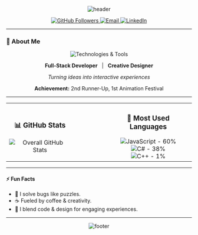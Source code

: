 <!-- Wave Header -->

<p align="center">
  <img src="https://capsule-render.vercel.app/api?type=waving&color=0:1e3c72,100:2a5298&height=200&section=header&text=Hey%2C%20I'm%20[Your%20Name]!&fontSize=40&fontColor=ffffff&animation=twinkling" alt="header" />
</p>

<!-- Profile & Contact Badges -->

<p align="center">
  <a href="https://github.com/yourusername">
    <img src="https://img.shields.io/github/followers/yourusername?label=Follow&style=social" alt="GitHub Followers" />
  </a>
  <a href="mailto:your.email@example.com">
    <img src="https://img.shields.io/badge/Email-Contact-blue?style=flat-square&logo=gmail" alt="Email" />
  </a>
  <a href="https://www.linkedin.com/in/yourlinkedin/">
    <img src="https://img.shields.io/badge/LinkedIn-Connect-blue?style=flat-square&logo=linkedin" alt="LinkedIn" />
  </a>
</p>

---

### 👤 About Me

<div align="center">
  <img src="https://skillicons.dev/icons?i=html,css,js,python,java,blender,photoshop,figma,illustrator" alt="Technologies & Tools" />
  <p>
    <strong>Full-Stack Developer</strong> &nbsp; | &nbsp; <strong>Creative Designer</strong>
  </p>
  <p><em>Turning ideas into interactive experiences</em></p>
  <p><strong>Achievement:</strong> 2nd Runner-Up, 1st Animation Festival</p>
</div>

---

<div align="center">
  <table>
    <tr>
      <td align="center" style="padding-right:50px;">
        <h3>📊 GitHub Stats</h3>
        <img src="https://github-readme-stats.vercel.app/api?username=yourusername&show_icons=true&include_all_commits=true&count_private=true&theme=radical" alt="Overall GitHub Stats" />
      </td>
      <td align="center" style="padding-left:50px;">
        <h3>🥇 Most Used Languages</h3>
        <img src="https://progress-bar.dev/60/?title=JavaScript&color=F7DF1E" alt="JavaScript - 60%" /><br/>
        <img src="https://progress-bar.dev/38/?title=C%23&color=239120" alt="C# - 38%" /><br/>
        <img src="https://progress-bar.dev/1/?title=C%2B%2B&color=00599C" alt="C++ - 1%" />
      </td>
    </tr>
  </table>
</div>

---

#### ⚡ Fun Facts

* 🧩 I solve bugs like puzzles.
* ☕ Fueled by coffee & creativity.
* 🎨 I blend code & design for engaging experiences.

---

<p align="center">
  <img src="https://capsule-render.vercel.app/api?type=wave&color=0:2a5298,100:1e3c72&height=80&section=footer" alt="footer" />
</p>
